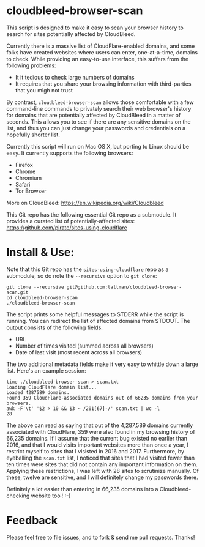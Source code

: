 # cloudbleed-browser-scan

This script is designed to make it easy to scan your browser history
to search for sites potentially affected by CloudBleed.

Currently there is a massive list of CloudFlare-enabled domains, and
some folks have created websites where users can enter, one-at-a-time,
domains to check. While providing an easy-to-use interface, this suffers from the
following problems:

* It it tedious to check large numbers of domains
* It requires that you share your browsing information with third-parties that you migh not trust

By contrast, `cloudbleed-browser-scan` allows those comfortable with a
few command-line commands to privately search their web browser's
history for domains that are potentially affected by CloudBleed in a
matter of seconds. This allows you to see if there are any sensitive
domains on the list, and thus you can just change your passwords and
credentials on a hopefully shorter list.

Currently this script will run on Mac OS X, but porting to Linux
should be easy. It currently supports the following browsers:

* Firefox
* Chrome
* Chromium
* Safari
* Tor Browser



More on CloudBleed:
https://en.wikipedia.org/wiki/Cloudbleed

This Git repo has the following essential Git repo as a submodule.
It provides a curated list of potentially-affected sites:
https://github.com/pirate/sites-using-cloudflare



# Install & Use:

Note that this Git repo has the `sites-using-cloudflare` repo as a submodule,
so do note the `--recursive` option to `git clone`:

```
git clone --recursive git@github.com:taltman/cloudbleed-browser-scan.git
cd cloudbleed-browser-scan
./cloudbleed-browser-scan
```

The script prints some helpful messages to STDERR while the script is running.
You can redirect the list of affected domains from STDOUT. The output
consists of the following fields:

* URL
* Number of times visited (summed across all browsers)
* Date of last visit (most recent across all browsers)

The two additional metadata fields make it very easy to whittle down a
large list. Here's an example session:

```
time ./cloudbleed-browser-scan > scan.txt
Loading CloudFlare domain list...
Loaded 4287589 domains.
Found 359 CloudFlare-associated domains out of 66235 domains from your
browsers.
awk -F'\t' '$2 > 10 && $3 ~ /201[67]-/' scan.txt | wc -l
28
```

The above can read as saying that out of the 4,287,589 domains
currently associated with CloudFlare, 359 were also found in my
browsing history of 66,235 domains. If I assume that the current bug
existed no earlier than 2016, and that I would visits important
websites more than once a year, I restrict myself to sites that I
visisted in 2016 and 2017. Furthermore, by eyeballing the `scan.txt`
list, I noticed that sites that I had visited fewer than ten times
were sites that did not contain any important information on
them. Applying these restrictions, I was left with 28 sites to
scrutinize manually. Of these, twelve are sensitive, and I will
definitely change my passwords there.

Definitely a lot easier than entering in 66,235 domains into a
Cloudbleed-checking website tool! :-)


# Feedback

Please feel free to file issues, and to fork & send me pull requests. Thanks!
